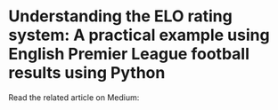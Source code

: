 # Understanding the ELO rating system: A practical example using English Premier League football results using Python
Read the related article on Medium: 
